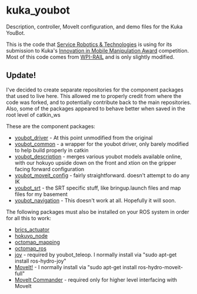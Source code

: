 kuka_youbot
===========

Description, controller, MoveIt configuration, and demo files for the Kuka YouBot.

This is the code that [Service Robotics & Technologies](http://srtlabs.com) is using  for its submission to Kuka's [Innovation in Mobile Manipulation Award](http://www.kuka-labs.com/en/network/innovationaward/) competition. Most of this code comes from [WPI-RAIL](https://github.com/WPI-RAIL) and is only slightly modified.

Update!
-------

I've decided to create separate repositories for the component packages that used to live here. This allowed me to properly credit from where the code was forked, and to potentially contribute back to the main repositories. Also, some of the packages appeared to behave better when saved in the root level of catkin_ws

These are the component packages:
- [youbot_driver](https://github.com/esonderegger/youbot_driver) - At this point unmodified from the original
- [youbot_common](https://github.com/esonderegger/youbot_common) - a wrapper for the youbot driver, only barely modified to help build properly in catkin
- [youbot_description](https://github.com/esonderegger/youbot_description) - merges various youbot models available online, with our hokuyo upside down on the front and xtion on the gripper facing forward configuration
- [youbot_moveit_config](https://github.com/esonderegger/youbot_moveit_config) - fairly straightforward. doesn't attempt to do any IK
- [youbot_srt](https://github.com/esonderegger/youbot_srt) - the SRT specific stuff, like bringup.launch files and map files for my basement
- [youbot_navigation](https://github.com/esonderegger/youbot_navigation) - This doesn't work at all. Hopefully it will soon.

The following packages must also be installed on your ROS system in order for all this to work:
- [brics_actuator](https://github.com/WPI-RAIL/brics_actuator)
- [hokuyo_node](https://github.com/ros-drivers/hokuyo_node)
- [octomap_mapping](https://github.com/OctoMap/octomap_mapping/tree/hydro-devel)
- [octomap_ros](https://github.com/OctoMap/octomap_ros/tree/hydro-devel)
- [joy](https://github.com/ros-drivers/joystick_drivers) - required by youbot_teleop. I normally install via "sudo apt-get install ros-hydro-joy"
- [MoveIt!](http://moveit.ros.org/wiki/MoveIt!) - I normally install via "sudo apt-get install ros-hydro-moveit-full"
- [MoveIt Commander](https://github.com/ros-planning/moveit_commander) - required only for higher level interfacing with MoveIt
